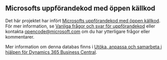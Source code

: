 ## <a name="microsoft-open-source-code-of-conduct"></a>Microsofts uppförandekod med öppen källkod

Det här projektet har infört [Microsofts uppförandekod med öppen källkod](https://opensource.microsoft.com/codeofconduct/).
För mer information, se [Vanliga frågor och svar för uppförandekod](https://opensource.microsoft.com/codeofconduct/faq/) eller kontakta [opencode@microsoft.com](mailto:opencode@microsoft.com) om du har ytterligare frågor eller kommentarer.

Mer information om denna databas finns i [Utöka, anpassa och samarbeta i hjälpen för Dynamics 365 Business Central](https://learn.microsoft.com/dynamics365/business-central/dev-itpro/help/contributor-guide).
